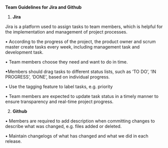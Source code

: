 **Team Guidelines for Jira and Github**

1. **Jira**

Jira is a platform used to assign tasks to team members, which is helpful for the implementation and management of project processes.

• According to the progress of the project, the product owner and scrum master create tasks every week, including management task and development task.

• Team members choose they need and want to do in time.

•Members should drag tasks to different status lists, such as ‘TO DO’, ‘IN PROGRESS’, ‘DONE’, based on individual progress.

• Use the tagging feature to label tasks, e.g. priority

• Team members are expected to update task status in a timely manner to ensure transparency and real-time project progress.

2. **Github**

• Members are required to add description when committing changes to describe what was changed, e.g. files added or deleted.

• Maintain changelogs of what has changed and what we did in each release.
